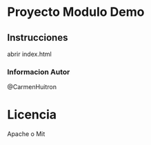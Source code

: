 # Proyecto Modulo Demo

## Instrucciones 

abrir index.html 

### Informacion Autor 
@CarmenHuitron


# Licencia 
Apache o Mit 